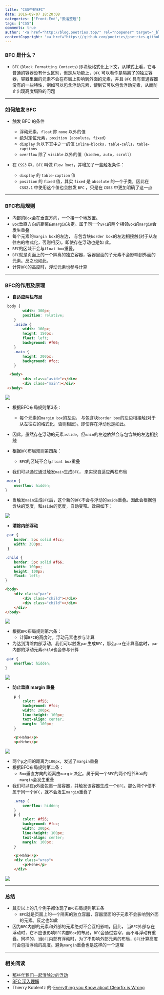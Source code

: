 ```yaml
---
title: "CSS中的BFC"
date: 2016-09-07 18:20:08
categories: ["Front-End","搬运整理"]
tags: ["CSS"]
comments: true
author: '<a href="http://blog.poetries.top/" rel="noopener" target="_blank">poetries</a>'
contentCopyright: '<a href="https://github.com/poetries/poetries.github.io/blob/dev/source/_posts/" rel="noopener" target="_blank">See origin</a>'
---
```


### BFC 是什么？

- `BFC` (`Block Formatting Contexts`) 即块级格式化上下文，从样式上看，它与普通的容器没有什么区别，但是从功能上，`BFC` 可以看作是隔离了的独立容器，容器里面的元素不会在布局上影响到外面的元素，并且 `BFC` 具有普通容器没有的一些特性，例如可以包含浮动元素，使到它可以包含浮动元素，从而防止出现高度塌陷的问题
<!--more-->
---

### 如何触发 BFC

- 触发 BFC 的条件
    - 浮动元素，`float` 除 `none` 以外的值
    - 绝对定位元素，`position`（`absolute`，`fixed`）
    - `display` 为以下其中之一的值 `inline-blocks`，`table-cells`，`table-captions`
    - `overflow` 除了 `visible` 以外的值（`hidden`，`auto`，`scroll`）
 
 - 在 `CSS3` 中，`BFC` 叫做 `Flow Root`，并增加了一些触发条件：
    - `display` 的 `table-caption` 值
    - `position` 的 `fixed` 值，其实 `fixed` 是 `absolute` 的一个子类，因此在 `CSS2.1` 中使用这个值也会触发 `BFC` ，只是在 `CSS3` 中更加明确了这一点

---

### BFC布局规则

- 内部的`Box`会在垂直方向，一个接一个地放置。
- `Box`垂直方向的距离由`margin`决定。属于同一个`BFC`的两个相邻`Box`的`margin`会发生重叠
- 每个元素的`margin box`的左边， 与包含块`border box`的左边相接触(对于从左往右的格式化，否则相反)。即使存在浮动也是如 此。
- `BFC`的区域不会与`float box`重叠。
- `BFC`就是页面上的一个隔离的独立容器，容器里面的子元素不会影响到外面的元素。反之也如此。
- 计算`BFC`的高度时，浮动元素也参与计算

---

### BFC的作用及原理

- **自适应两栏布局**

```css
 body {
        width: 300px;
        position: relative;
    }
    .aside {
        width: 100px;
        height: 150px;
        float: left;
        background: #f66;
    }
    .main {
        height: 200px;
        background: #fcc;
    }
```
```html
  <body>
        <div class="aside"></div>
        <div class="main"></div>
 </body>
```
![](http://p1.qhimg.com/d/inn/4055c62a/4dca44a927d4c1ffc30e3ae5f53a0b79.png)

- 根据BFC布局规则第3条：
    - 每个元素的`margin box`的左边， 与包含块`border box`的左边相接触(对于从左往右的格式化，否则相反)。即使存在浮动也是如此。
- 因此，虽然存在浮动的元素`aslide`，但`main`的左边依然会与包含块的左边相接触
- 根据`BFC`布局规则第四条：
  - `BFC`的区域不会与`float box`重叠

- 我们可以通过通过触发`main`生成`BFC`， 来实现自适应两栏布局

```css
.main {
    overflow: hidden;
}
```
- 当触发`main`生成`BFC`后，这个新的`BFC`不会与浮动的`aside`重叠。因此会根据包含块的宽度，和`aside`的宽度，自动变窄。效果如下：

![](http://p6.qhimg.com/t01077886a9706cb26b.png)

- **清除内部浮动**

```css
.par {
    border: 5px solid #fcc;
    width: 300px;
 }

.child {
    border: 5px solid #f66;
    width: 100px;
    height: 100px;
    float: left;
}
```
```html
<body>
    <div class="par">
        <div class="child"></div>
        <div class="child"></div>
    </div>
</body>
```

![](http://p1.qhimg.com/t016035b58195e7909a.png)

- 根据`BFC`布局规则第六条：
  - 计算`BFC`的高度时，浮动元素也参与计算
- 为达到清除内部浮动，我们可以触发`par`生成`BFC`，那么`par`在计算高度时，`par`内部的浮动元素`child`也会参与计算

```css
.par {
    overflow: hidden;
}
```
![](http://p2.qhimg.com/t016bbbe5236ef1ffd5.png)

- **防止垂直 margin 重叠**

```css
    p {
        color: #f55;
        background: #fcc;
        width: 200px;
        line-height: 100px;
        text-align: center;
        margin: 100px;
    }
```

```html
    <p>Haha</p>
    <p>Hehe</p>
 ```
 
 ![](http://p5.qhimg.com/t01b47b8b7d153c07cc.png)
 
 - 两个`p`之间的距离为`100px`，发送了`margin`重叠
 - 根据BFC布局规则第二条：
     - `Box`垂直方向的距离由`margin`决定。属于同一个`BFC`的两个相邻Box的`margin`会发生重叠
 - 我们可以在`p`外面包裹一层容器，并触发该容器生成一个`BFC`。那么两个`P`便不属于同一个`BFC`，就不会发生`margin`重叠了

```css
    .wrap {
        overflow: hidden;
    }
    p {
        color: #f55;
        background: #fcc;
        width: 200px;
        line-height: 100px;
        text-align: center;
        margin: 100px;
    }
```
```html
    <p>Haha</p>
    <div class="wrap">
        <p>Hehe</p>
    </div>
```

![](http://p3.qhimg.com/t0118d1d2badbb00521.png)

---

### 总结

- 其实以上的几个例子都体现了`BFC`布局规则第五条
   - `BFC`就是页面上的一个隔离的独立容器，容器里面的子元素不会影响到外面的元素。反之也如此
- 因为`BFC`内部的元素和外部的元素绝对不会互相影响，因此， 当`BFC`外部存在浮动时，它不应该影响`BFC`内部`Box`的布局，`BFC`会通过变窄，而不与浮动有重叠。同样的，当`BFC`内部有浮动时，为了不影响外部元素的布局，`BFC`计算高度时会包括浮动的高度。避免`margin`重叠也是这样的一个道理

---

### 相关阅读

- [那些年我们一起清除过的浮动][01]
- [BFC 深入理解][02]
- Thierry Koblentz 的-[Everything you Know about Clearfix is Wrong][03]


[01]: http://www.iyunlu.com/view/css-xhtml/55.html
[02]: https://juejin.im/entry/584f9d3a61ff4b006cd9dff8
[03]: http://www.cssmojo.com/clearfix_block-formatting-context_and_hasLayout/